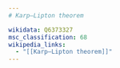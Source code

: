 ```yaml
---
# Karp–Lipton theorem

wikidata: Q6373327
msc_classification: 68
wikipedia_links:
  - "[[Karp–Lipton theorem]]"
---
```

